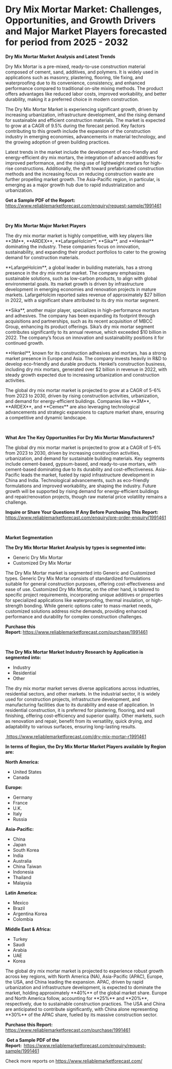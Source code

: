 <p><h1>Dry Mix Mortar Market: Challenges, Opportunities, and Growth Drivers and Major Market Players forecasted for period from 2025 - 2032</h1></p><p><strong>Dry Mix Mortar Market Analysis and Latest Trends</strong></p>
<p><p>Dry Mix Mortar is a pre-mixed, ready-to-use construction material composed of cement, sand, additives, and polymers. It is widely used in applications such as masonry, plastering, flooring, tile fixing, and waterproofing due to its convenience, consistency, and enhanced performance compared to traditional on-site mixing methods. The product offers advantages like reduced labor costs, improved workability, and better durability, making it a preferred choice in modern construction.</p><p>The Dry Mix Mortar Market is experiencing significant growth, driven by increasing urbanization, infrastructure development, and the rising demand for sustainable and efficient construction materials. The market is expected to grow at a CAGR of 9.5% during the forecast period. Key factors contributing to this growth include the expansion of the construction industry in emerging economies, advancements in material technology, and the growing adoption of green building practices.</p><p>Latest trends in the market include the development of eco-friendly and energy-efficient dry mix mortars, the integration of advanced additives for improved performance, and the rising use of lightweight mortars for high-rise constructions. Additionally, the shift toward prefabricated construction methods and the increasing focus on reducing construction waste are further propelling market growth. The Asia-Pacific region, in particular, is emerging as a major growth hub due to rapid industrialization and urbanization.</p></p>
<p><strong>Get a Sample PDF of the Report:&nbsp;</strong> <a href="https://www.reliablemarketforecast.com/enquiry/request-sample/1991461?utm_campaign=2042&utm_medium=2&utm_source=Github&utm_content=ia&utm_term=25012025&utm_id=dry-mix-mortar">https://www.reliablemarketforecast.com/enquiry/request-sample/1991461</a></p>
<p>&nbsp;</p>
<p><strong>Dry Mix Mortar Major Market Players</strong></p>
<p><p>The dry mix mortar market is highly competitive, with key players like **3M**, **ARDEX**, **LafargeHolcim**, **Sika**, and **Henkel** dominating the industry. These companies focus on innovation, sustainability, and expanding their product portfolios to cater to the growing demand for construction materials.</p><p>**LafargeHolcim**, a global leader in building materials, has a strong presence in the dry mix mortar market. The company emphasizes sustainable solutions, such as low-carbon products, to align with global environmental goals. Its market growth is driven by infrastructure development in emerging economies and renovation projects in mature markets. LafargeHolcim reported sales revenue of approximately $27 billion in 2022, with a significant share attributed to its dry mix mortar segment.</p><p>**Sika**, another major player, specializes in high-performance mortars and adhesives. The company has been expanding its footprint through acquisitions and partnerships, such as its recent acquisition of MBCC Group, enhancing its product offerings. Sika’s dry mix mortar segment contributes significantly to its annual revenue, which exceeded $10 billion in 2022. The company’s focus on innovation and sustainability positions it for continued growth.</p><p>**Henkel**, known for its construction adhesives and mortars, has a strong market presence in Europe and Asia. The company invests heavily in R&D to develop eco-friendly and durable products. Henkel’s construction business, including dry mix mortars, generated over $2 billion in revenue in 2022, with steady growth expected due to increasing urbanization and construction activities.</p><p>The global dry mix mortar market is projected to grow at a CAGR of 5-6% from 2023 to 2030, driven by rising construction activities, urbanization, and demand for energy-efficient buildings. Companies like **3M**, **ARDEX**, and **Cemex** are also leveraging technological advancements and strategic expansions to capture market share, ensuring a competitive and dynamic landscape.</p></p>
<p>&nbsp;</p>
<p><strong>What Are The Key Opportunities For Dry Mix Mortar Manufacturers?</strong></p>
<p><p>The global dry mix mortar market is projected to grow at a CAGR of 5-6% from 2023 to 2030, driven by increasing construction activities, urbanization, and demand for sustainable building materials. Key segments include cement-based, gypsum-based, and ready-to-use mortars, with cement-based dominating due to its durability and cost-effectiveness. Asia-Pacific leads the market, fueled by rapid infrastructure development in China and India. Technological advancements, such as eco-friendly formulations and improved workability, are shaping the industry. Future growth will be supported by rising demand for energy-efficient buildings and repair/renovation projects, though raw material price volatility remains a challenge.</p></p>
<p><strong>Inquire or Share Your Questions If Any Before Purchasing This Report:</strong> <a href="https://www.reliablemarketforecast.com/enquiry/pre-order-enquiry/1991461?utm_campaign=2042&utm_medium=2&utm_source=Github&utm_content=ia&utm_term=25012025&utm_id=dry-mix-mortar">https://www.reliablemarketforecast.com/enquiry/pre-order-enquiry/1991461</a></p>
<p>&nbsp;</p>
<p><strong>Market Segmentation</strong></p>
<p><strong>The Dry Mix Mortar Market Analysis by types is segmented into:</strong></p>
<p><ul><li>Generic Dry Mix Mortar</li><li>Customized Dry Mix Mortar</li></ul></p>
<p><p>The Dry Mix Mortar market is segmented into Generic and Customized types. Generic Dry Mix Mortar consists of standardized formulations suitable for general construction purposes, offering cost-effectiveness and ease of use. Customized Dry Mix Mortar, on the other hand, is tailored to specific project requirements, incorporating unique additives or properties for specialized applications like waterproofing, thermal insulation, or high-strength bonding. While generic options cater to mass-market needs, customized solutions address niche demands, providing enhanced performance and durability for complex construction challenges.</p></p>
<p><strong>Purchase this Report:&nbsp;</strong><a href="https://www.reliablemarketforecast.com/purchase/1991461?utm_campaign=2042&utm_medium=2&utm_source=Github&utm_content=ia&utm_term=25012025&utm_id=dry-mix-mortar">https://www.reliablemarketforecast.com/purchase/1991461</a></p>
<p>&nbsp;</p>
<p><strong>The Dry Mix Mortar Market Industry Research by Application is segmented into:</strong></p>
<p><ul><li>Industry</li><li>Residential</li><li>Other</li></ul></p>
<p><p>The dry mix mortar market serves diverse applications across industries, residential sectors, and other markets. In the industrial sector, it is widely used for construction projects, infrastructure development, and manufacturing facilities due to its durability and ease of application. In residential construction, it is preferred for plastering, flooring, and wall finishing, offering cost-efficiency and superior quality. Other markets, such as renovation and repair, benefit from its versatility, quick drying, and adaptability to various surfaces, ensuring long-lasting results.</p></p>
<p><a href="https://www.reliablemarketforecast.com/dry-mix-mortar-r1991461?utm_campaign=2042&utm_medium=2&utm_source=Github&utm_content=ia&utm_term=25012025&utm_id=dry-mix-mortar">&nbsp;https://www.reliablemarketforecast.com/dry-mix-mortar-r1991461</a></p>
<p><strong>In terms of Region, the Dry Mix Mortar Market Players available by Region are:</strong></p>
<p>
    <p> <strong> North America: </strong>
        <ul>
            <li>United States</li>
            <li>Canada</li>
        </ul>
        </p> 
    <p> <strong> Europe: </strong>
        <ul>
            <li>Germany</li>
            <li>France</li>
            <li>U.K.</li>
            <li>Italy</li>
            <li>Russia</li>
        </ul>
        </p> 
    <p> <strong> Asia-Pacific: </strong>
        <ul>
            <li>China</li>
            <li>Japan</li>
            <li>South Korea</li>
            <li>India</li>
            <li>Australia</li>
            <li>China Taiwan</li>
            <li>Indonesia</li>
            <li>Thailand</li>
            <li>Malaysia</li>
        </ul>
        </p> 
    <p> <strong> Latin America: </strong>
        <ul>
            <li>Mexico</li>
            <li>Brazil</li>
            <li>Argentina Korea</li>
            <li>Colombia</li>
        </ul>
        </p> 
    <p> <strong> Middle East & Africa: </strong>
        <ul>
            <li>Turkey</li>
            <li>Saudi</li>
            <li>Arabia</li>
            <li>UAE</li>
            <li>Korea</li>
        </ul>
    </p>
    </p>
<p><p>The global dry mix mortar market is projected to experience robust growth across key regions, with North America (NA), Asia-Pacific (APAC), Europe, the USA, and China leading the expansion. APAC, driven by rapid urbanization and infrastructure development, is expected to dominate the market, holding approximately **40%** of the global market share. Europe and North America follow, accounting for **25%** and **20%**, respectively, due to sustainable construction practices. The USA and China are anticipated to contribute significantly, with China alone representing **30%** of the APAC share, fueled by its massive construction sector.</p></p>
<p><strong>Purchase this Report: </strong><a href="https://www.reliablemarketforecast.com/purchase/1991461?utm_campaign=2042&utm_medium=2&utm_source=Github&utm_content=ia&utm_term=25012025&utm_id=dry-mix-mortar">https://www.reliablemarketforecast.com/purchase/1991461</a></p>
<p>&nbsp;<strong>Get a Sample PDF of the Report:&nbsp;&nbsp;</strong><a href="https://www.reliablemarketforecast.com/enquiry/request-sample/1991461?utm_campaign=2042&utm_medium=2&utm_source=Github&utm_content=ia&utm_term=25012025&utm_id=dry-mix-mortar">https://www.reliablemarketforecast.com/enquiry/request-sample/1991461</a></p>
<p><strong></strong></p>
<p>Check more reports on <a href="https://www.reliablemarketforecast.com/?utm_campaign=2042&utm_medium=2&utm_source=Github&utm_content=ia&utm_term=25012025&utm_id=dry-mix-mortar">https://www.reliablemarketforecast.com/</a></p>